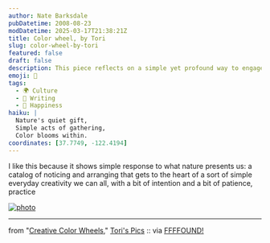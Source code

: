 ```yaml
---
author: Nate Barksdale
pubDatetime: 2008-08-23
modDatetime: 2025-03-17T21:38:21Z
title: Color wheel, by Tori
slug: color-wheel-by-tori
featured: false
draft: false
description: This piece reflects on a simple yet profound way to engage with nature through creativity and mindfulness.
emoji: 🌿
tags:
  - 🌍 Culture
  - 📝 Writing
  - 🌸 Happiness
haiku: |
  Nature's quiet gift,  
  Simple acts of gathering,  
  Color blooms within.
coordinates: [37.7749, -122.4194]
---
```


I like this because it shows simple response to what nature presents us: a catalog of noticing and arranging that gets to the heart of a sort of simple everyday creativity we can all, with a bit of intention and a bit of patience, practice

[![photo](http://culture-making.com/media/pic_11974362633156.jpg)](http://torispics.com/pic-524-Creative-Color-Wheels)

---

from "[Creative Color Wheels](http://torispics.com/pic-524-Creative-Color-Wheels)," [Tori's Pics](http://torispics.com/pic-524-Creative-Color-Wheels) :: via [FFFFOUND!](https://www.google.com/search?q=%22FFFFOUND%21%22%20ffffound.com)
